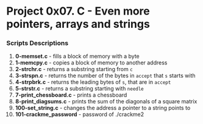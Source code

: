 # Project 0x07. C - Even more pointers, arrays and strings

### Scripts Descriptions

1. **0-memset.c** - fills a block of memory with a byte
2. **1-memcpy.c** - copies a block of memory to another address
3. **2-strchr.c** - returns a substring starting from `c`
4. **3-strspn.c** - returns the number of the bytes in `accept` that `s` starts with
5. **4-strpbrk.c** - returns the leading bytes of `s`, that are in `accept`
6. **5-strstr.c** - returns a substring starting with `needle`
7. **7-print_chessboard.c** - prints a chessboard
8. **8-print_diagsums.c** - prints the sum of the diagonals of a square matrix
9. **100-set_string.c** - changes the address a pointer to a string points to
10. **101-crackme_password** - password of ./crackme2
